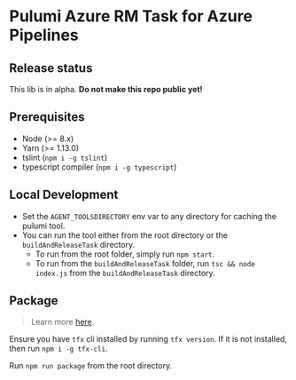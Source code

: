 # Pulumi Azure RM Task for Azure Pipelines

## Release status

This lib is in alpha. **Do not make this repo public yet!**

## Prerequisites

- Node (>= 8.x)
- Yarn (>= 1.13.0)
- tslint (`npm i -g tslint`)
- typescript compiler (`npm i -g typescript`)

## Local Development

- Set the `AGENT_TOOLSDIRECTORY` env var to any directory for caching the pulumi tool.
- You can run the tool either from the root directory or the `buildAndReleaseTask` directory.
  - To run from the root folder, simply run `npm start`.
  - To run from the `buildAndReleaseTask` folder, run `tsc && node index.js` from the `buildAndReleaseTask` directory.

## Package

> Learn more [here](https://docs.microsoft.com/en-us/azure/devops/extend/develop/add-build-task?view=azure-devops#step-4-package-your-extension).

Ensure you have `tfx` cli installed by running `tfx version`. If it is not installed, then run `npm i -g tfx-cli`.

Run `npm run package` from the root directory.
